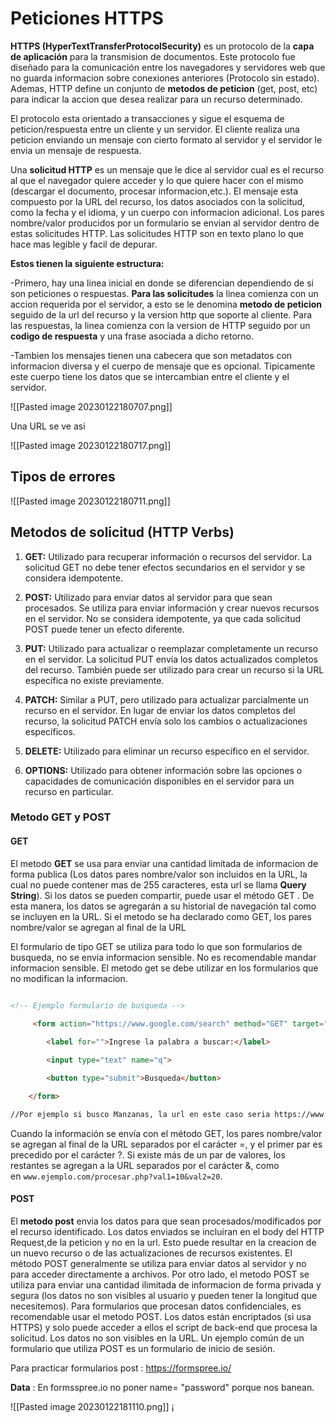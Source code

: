 # Peticiones HTTPS

**HTTPS (HyperTextTransferProtocolSecurity)** es un protocolo de la **capa de aplicación** para la transmision de documentos. Este protocolo fue diseñado para la comunicación entre los navegadores y servidores web que no guarda informacion sobre conexiones anteriores (Protocolo sin estado). Ademas, HTTP define un conjunto de **metodos de peticion** (get, post, etc) para indicar la accion que desea realizar para un recurso determinado. 

El protocolo esta orientado a transacciones y sigue el esquema de peticion/respuesta entre un cliente y un servidor. El cliente realiza una peticion enviando un mensaje con cierto formato al servidor y el servidor le envia un mensaje de respuesta.

Una **solicitud HTTP** es un mensaje que le dice al servidor cual es el recurso al que el navegador quiere acceder y lo que quiere hacer con el mismo (descargar el documento, procesar informacion,etc.). El mensaje esta compuesto por la URL del recurso, los datos asociados con la solicitud, como la fecha y el idioma, y un cuerpo con informacion adicional. Los pares nombre/valor producidos por un formulario se envian al servidor dentro de estas solicitudes HTTP.  Las solicitudes HTTP son en texto plano lo que hace mas legible y facil de depurar.

**Estos tienen la siguiente estructura:**

-Primero, hay una linea inicial en donde se diferencian dependiendo de si son peticiones o respuestas. **Para las solicitudes** la linea comienza con un accion requerida por el servidor, a esto se le denomina **metodo de peticion** seguido de la url del recurso y la version http que soporte al cliente. Para las respuestas, la linea comienza con la version de HTTP seguido por un **codigo de respuesta** y una frase asociada a dicho retorno.

-Tambien los mensajes tienen una cabecera que son metadatos con informacion diversa y el cuerpo de mensaje que es opcional. Tipicamente este cuerpo tiene los datos que se intercambian entre el cliente y el servidor.

![[Pasted image 20230122180707.png]]

Una URL se ve asi

![[Pasted image 20230122180717.png]]

## Tipos de errores

![[Pasted image 20230122180711.png]]


## Metodos de solicitud (HTTP Verbs)

1. **GET:** Utilizado para recuperar información o recursos del servidor. La solicitud GET no debe tener efectos secundarios en el servidor y se considera idempotente.
    
2. **POST:** Utilizado para enviar datos al servidor para que sean procesados. Se utiliza para enviar información y crear nuevos recursos en el servidor. No se considera idempotente, ya que cada solicitud POST puede tener un efecto diferente.
    
3. **PUT:** Utilizado para actualizar o reemplazar completamente un recurso en el servidor. La solicitud PUT envía los datos actualizados completos del recurso. También puede ser utilizado para crear un recurso si la URL específica no existe previamente.
    
4. **PATCH:** Similar a PUT, pero utilizado para actualizar parcialmente un recurso en el servidor. En lugar de enviar los datos completos del recurso, la solicitud PATCH envía solo los cambios o actualizaciones específicos.
    
5. **DELETE:** Utilizado para eliminar un recurso específico en el servidor.
    
6. **OPTIONS:** Utilizado para obtener información sobre las opciones o capacidades de comunicación disponibles en el servidor para un recurso en particular.

### Metodo GET y POST

#### GET

El metodo **GET** se usa para enviar una cantidad limitada de informacion de forma publica (Los datos pares nombre/valor son incluidos en la URL, la cual no puede contener mas de 255 caracteres, esta url se llama **Query String**). Si los datos se pueden compartir, puede usar el método GET . De esta manera, los datos se agregarán a su historial de navegación tal como se incluyen en la URL. Si el metodo se ha declarado como GET, los pares nombre/valor se agregan al final de la URL

El formulario de tipo GET se utiliza para todo lo que son formularios de busqueda, no se envia informacion sensible. No es recomendable mandar informacion sensible. El metodo get se debe utilizar en los formularios que no modifican la informacion.

```HTML

<!-- Ejemplo formulario de busqueda -->
    
     <form action="https://www.google.com/search" method="GET" target="_blank">

        <label for="">Ingrese la palabra a buscar:</label>

        <input type="text" name="q">

        <button type="submit">Busqueda</button>

    </form>

//Por ejemplo si busco Manzanas, la url en este caso seria https://www.google.com/search?q=manzana


```


Cuando la información se envía con el método GET, los pares nombre/valor se agregan al final de la URL separados por el carácter =, y el primer par es precedido por el carácter ?. Si existe más de un par de valores, los restantes se agregan a la URL separados por el carácter &, como en `www.ejemplo.com/procesar.php?val1=10&val2=20`.

#### POST

El **metodo post** envia los datos para que sean procesados/modificados por el recurso identificado. Los datos enviados se incluiran en el body del HTTP Request,de la peticion y no en la url. Esto puede resultar en la creacion de un nuevo recurso o de las actualizaciones de recursos existentes. El método POST generalmente se utiliza para enviar datos al servidor y no para acceder directamente a archivos. Por otro lado, el metodo POST se utiliza para enviar una cantidad ilimitada de informacion de forma privada y segura (los datos no son visibles al usuario y pueden tener la longitud que necesitemos). Para formularios que procesan datos confidenciales, es recomendable usar el metodo POST. Los datos están encriptados (si usa HTTPS) y solo puede acceder a ellos el script de back-end que procesa la solicitud. Los datos no son visibles en la URL. Un ejemplo común de un formulario que utiliza POST es un formulario de inicio de sesión.

Para practicar formularios post : https://formspree.io/

**Data** : En formsspree.io no poner name= "password" porque nos banean.

![[Pasted image 20230122181110.png]]
¡